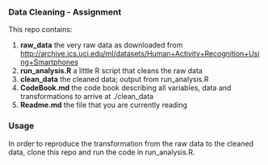 ### Data Cleaning - Assignment

This repo contains:

1.  **raw_data** the very raw data as downloaded from http://archive.ics.uci.edu/ml/datasets/Human+Activity+Recognition+Using+Smartphones
2.  **run_analysis.R** a little R script that cleans the raw data
3.  **clean_data** the cleaned data; output from run_analysis.R
4.  **CodeBook.md** the code book describing all variables, data and transformations to arrive at ./clean_data
5.  **Readme.md** the file that you are currently reading

### Usage
In order to reproduce the transformation from the raw data to the cleaned data, clone this repo and run the code in run_analysis.R.

